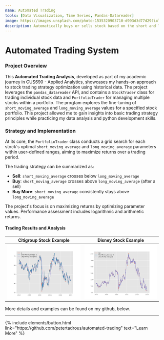 ```yaml
---
name: Automated Trading
tools: [Data Visualization, Time Series, Pandas-Datareader]
image: https://images.unsplash.com/photo-1535320903710-d993d3d77d29?ixlib=rb-4.0.3&ixid=M3wxMjA3fDB8MHxwaG90by1wYWdlfHx8fGVufDB8fHx8fA%3D%3D&auto=format&fit=crop&w=1740&q=80
description: Automatically buys or sells stock based on the short and long running averages.
---
```


# Automated Trading System


### Project Overview

This **Automated Trading Analysis**, developed as part of my academic journey in CUS690 - Applied Analytics, showcases my hands-on approach to stock trading strategy optimization using historical data. The project leverages the `pandas_datareader` API, and contains a `StockTrader` class for trading individual stock data and `PortfolioTrader` for managing multiple stocks within a portfolio. The progtam explores the fine-tuning of `short_moving_average` and `long_moving_average` values for a specified stock portfolio. This project allowed me to gain insights into basic trading strategy principles while practicing my data analysis and python development skills.

### Strategy and Implementation

At its core, the `PortfolioTrader` class conducts a grid search for each stock's optimal `short_moving_average` and `long_moving_average` parameters within user-defined ranges, aiming to maximize returns over a trading period.

The trading strategy can be summarized as:

- **Sell**: `short_moving_average` crosses below `long_moving_average`
- **Buy**: `short_moving_average` crosses above `long_moving_average` (after a sell)
- **Buy More**: `short_moving_average` consistently stays above `long_moving_average`

The project's focus is on maximizing returns by optimizing parameter values. Performance assessment includes logarithmic and arithmetic returns.

#### Trading Results and Analysis

| Citigroup Stock Example | Disney Stock Example |
|-----|-----|
| ![C Stock Example](/assets/img/AutomatedTradingSystemC.png) | ![DIS Stock Example](/assets/img/AutomatedTradingSystemDIS.png) |


More details and examples can be found on my github, below.


---

<p class="text-center">
{% include elements/button.html link="https://github.com/petertadrous/automated-trading" text="Learn More" %}
</p>
